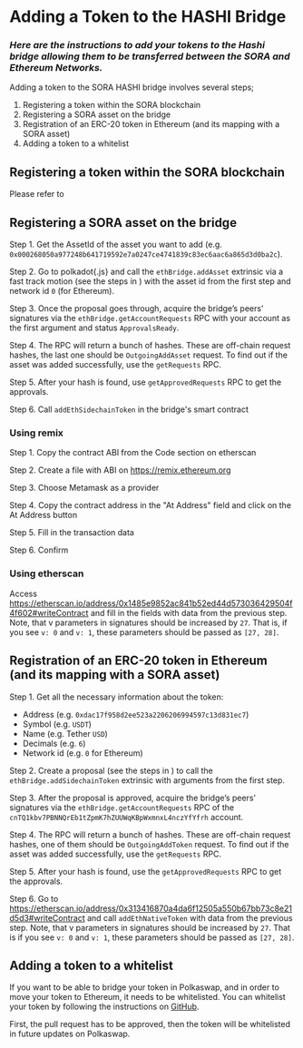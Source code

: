 # Adding a Token to the HASHI Bridge #
### *Here are the instructions to add your tokens to the Hashi bridge allowing them to be transferred between the SORA and Ethereum Networks.*

Adding a token to the SORA HASHI bridge involves several steps;
1. Registering a token within the SORA blockchain
2. Registering a SORA asset on the bridge
3. Registration of an ERC-20 token in Ethereum (and its mapping with a SORA asset)
4. Adding a token to a whitelist

## Registering a token within the SORA blockchain ##

Please refer to 

## Registering a SORA asset on the bridge ##

Step 1. Get the AssetId of the asset you want to add (e.g. `0x000268050a977248b641719592e7a0247ce4741839c83ec6aac6a865d3d0ba2c`).

Step 2. Go to polkadot{.js} and call the `ethBridge.addAsset` extrinsic via a fast track motion (see the steps in ) with the asset id from the first step and network id `0` (for Ethereum).

Step 3. Once the proposal goes through, acquire the bridge’s peers' signatures via the `ethBridge.getAccountRequests` RPC with your account as the first argument and status `ApprovalsReady`.

Step 4. The RPC will return a bunch of hashes. These are off-chain request hashes, the last one should be `OutgoingAddAsset` request. To find out if the asset was added successfully, use the `getRequests` RPC.

Step 5. After your hash is found, use `getApprovedRequests` RPC to get the approvals.

Step 6. Call `addEthSidechainToken` in the bridge's smart contract

### Using remix ###

Step 1. Copy the contract ABI from the Code section on etherscan

Step 2. Create a file with ABI on https://remix.ethereum.org

Step 3. Choose Metamask as a provider

Step 4. Copy the contract address in the "At Address" field and click on the At Address button

Step 5. Fill in the transaction data

Step 6. Confirm

### Using etherscan ###

Access https://etherscan.io/address/0x1485e9852ac841b52ed44d573036429504f4f602#writeContract and fill in the fields with data from the previous step. Note, that v parameters in signatures should be increased by `27`. That is, if you see `v: 0` and `v: 1`, these parameters should be passed as `[27, 28]`.

## Registration of an ERC-20 token in Ethereum (and its mapping with a SORA asset) ##

Step 1. Get all the necessary information about the token:
* Address (e.g. `0xdac17f958d2ee523a2206206994597c13d831ec7`)
* Symbol (e.g. `USDT`)
* Name (e.g. Tether `USD`)
* Decimals (e.g. `6`)
* Network id (e.g. `0` for Ethereum)

Step 2. Create a proposal (see the steps in ) to call the `ethBridge.addSidechainToken` extrinsic with arguments from the first step.

Step 3. After the proposal is approved, acquire the bridge’s peers' signatures via the `ethBridge.getAccountRequests` RPC of the `cnTQ1kbv7PBNNQrEb1tZpmK7hZUUWqKBpWxmnxL4nczYfYfrh` account.

Step 4. The RPC will return a bunch of hashes. These are off-chain request hashes, one of them should be `OutgoingAddToken` request. To find out if the asset was added successfully, use the `getRequests` RPC.

Step 5. After your hash is found, use the `getApprovedRequests` RPC to get the approvals.

Step 6. Go to https://etherscan.io/address/0x313416870a4da6f12505a550b67bb73c8e21d5d3#writeContract and call `addEthNativeToken` with data from the previous step. Note, that v parameters in signatures should be increased by `27`. That is if you see `v: 0` and `v: 1`, these parameters should be passed as `[27, 28]`.

## Adding a token to a whitelist ##

 If you want to be able to bridge your token in Polkaswap, and in order to move your token to Ethereum, it needs to be whitelisted. You can whitelist your token by following the instructions on [GitHub](https://github.com/sora-xor/polkaswap-token-whitelist-config).

First, the pull request has to be approved, then the token will be whitelisted in future updates on Polkaswap.

